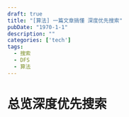 ```yaml
---
draft: true
title: "[算法] 一篇文章搞懂 深度优先搜索"
pubDate: "1970-1-1"
description: ""
categories: ['tech']
tags: 
  - 搜索
  - DFS
  - 算法
---
```


# 总览深度优先搜索

